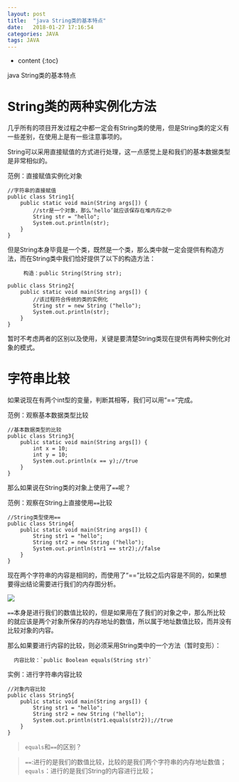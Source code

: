 ```yaml
---
layout: post
title:  "java String类的基本特点"
date:   2018-01-27 17:16:54
categories: JAVA
tags: JAVA
---
```


* content
{:toc}

java String类的基本特点






# String类的两种实例化方法

几乎所有的项目开发过程之中都一定会有String类的使用，但是String类的定义有一些差别，在使用上是有一些注意事项的。

String可以采用直接赋值的方式进行处理，这一点感觉上是和我们的基本数据类型是非常相似的。

范例：直接赋值实例化对象

```
//字符串的直接赋值
public class String1{
	public static void main(String args[]) {
		//str是一个对象，那么‘hello’就应该保存在堆内存之中
		String str = "hello";
		System.out.println(str);
	}
}
```

但是String本身毕竟是一个类，既然是一个类，那么类中就一定会提供有构造方法，而在String类中我们恰好提供了以下的构造方法：

         构造：public String(String str);

```
public class String2{
	public static void main(String args[]) {
		//该过程符合传统的类的实例化
		String str = new String ("hello");
		System.out.println(str);
	}
}
```

暂时不考虑两者的区别以及使用，关键是要清楚String类现在提供有两种实例化对象的模式。

# 字符串比较

如果说现在有两个int型的变量，判断其相等，我们可以用“==”完成。

范例：观察基本数据类型比较

```
//基本数据类型的比较
public class String3{
	public static void main(String args[]) {
		int x = 10;
		int y = 10;
		System.out.println(x == y);//true
	}
}
```

那么如果说在String类的对象上使用了`==`呢？

范例：观察在String上直接使用`==`比较

```
//String类型使用==
public class String4{
	public static void main(String args[]) {
		String str1 = "hello";
		String str2 = new String ("hello");
		System.out.println(str1 == str2);//false
	}
}
```

现在两个字符串的内容是相同的，而使用了“==”比较之后内容是不同的，如果想要得出结论需要进行我们的内存图分析。

![](http://oujvmc3la.bkt.clouddn.com/String1.PNG)

`==`本身是进行我们的数值比较的，但是如果用在了我们的对象之中，那么所比较的就应该是两个对象所保存的内存地址的数值，所以属于地址数值比较，而并没有比较对象的内容。

那么如果要进行内容的比较，则必须采用String类中的一个方法（暂时变形）：

      内容比较：`public Boolean equals(String str)`

实例：进行字符串内容比较

```
//对象内容比较
public class String5{
	public static void main(String args[]) {
		String str1 = "hello";
		String str2 = new String ("hello");
		System.out.println(str1.equals(str2));//true
	}
}
```

>`equals`和`==`的区别？

>`==`:进行的是我们的数值比较，比较的是我们两个字符串的内存地址数值；
>`equals`：进行的是我们String的内容进行比较；
